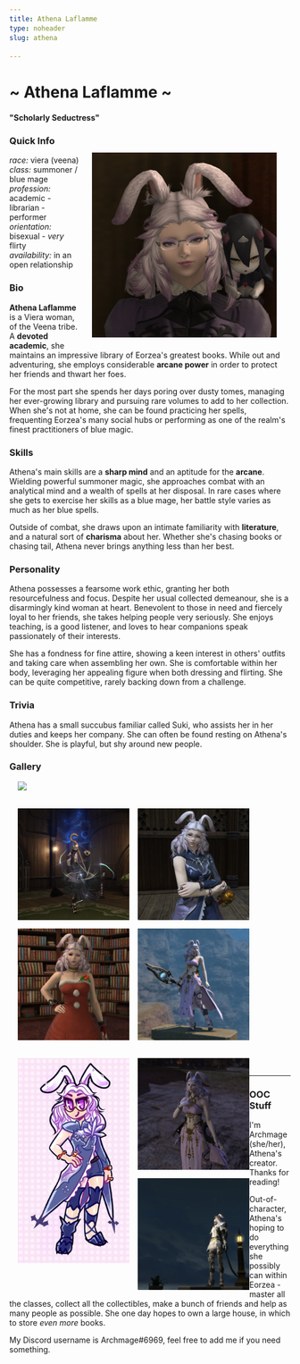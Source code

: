 ```yaml
---
title: Athena Laflamme
type: noheader
slug: athena

---
```

# \~ Athena Laflamme \~

#### "Scholarly Seductress"

<img style="float: right; margin: 35px 25px 20px 20px;" src="/uploads/athena headshot.png"  />

### Quick Info

_race:_ viera (veena)  
_class:_ summoner / blue mage  
_profession:_ academic - librarian - performer  
_orientation:_ bisexual - _very_ flirty  
_availability:_ in an open relationship

### Bio

**Athena Laflamme** is a Viera woman, of the Veena tribe. A **devoted academic**, she maintains an impressive library of Eorzea's greatest books. While out and adventuring, she employs considerable **arcane power** in order to protect her friends and thwart her foes.

For the most part she spends her days poring over dusty tomes, managing her ever-growing library and pursuing rare volumes to add to her collection. When she's not at home, she can be found practicing her spells, frequenting Eorzea's many social hubs or performing as one of the realm's finest practitioners of blue magic.

### Skills

Athena's main skills are a **sharp mind** and an aptitude for the **arcane**. Wielding powerful summoner magic, she approaches combat with an analytical mind and a wealth of spells at her disposal. In rare cases where she gets to exercise her skills as a blue mage, her battle style varies as much as her blue spells.

Outside of combat, she draws upon an intimate familiarity with **literature**, and a natural sort of **charisma** about her. Whether she's chasing books or chasing tail, Athena never brings anything less than her best.

### Personality

Athena possesses a fearsome work ethic, granting her both resourcefulness and focus. Despite her usual collected demeanour, she is a disarmingly kind woman at heart. Benevolent to those in need and fiercely loyal to her friends, she takes helping people very seriously. She enjoys teaching, is a good listener, and loves to hear companions speak passionately of their interests.

She has a fondness for fine attire, showing a keen interest in others' outfits and taking care when assembling her own. She is comfortable within her body, leveraging her appealing figure when both dressing and flirting. She can be quite competitive, rarely backing down from a challenge.

### Trivia

Athena has a small succubus familiar called Suki, who assists her in her duties and keeps her company. She can often be found resting on Athena's shoulder. She is playful, but shy around new people.

### Gallery

<a href="/uploads/athena_bust_sketch.png"><img style="margin: 0px 0px 15px 15px;" src="/uploads/athena_bust_sketch.png" width="200" /></a>

<a href="/uploads/Casting Athena.png"><img style="float: left; margin: 0px 0px 15px 15px;" src="/uploads/Casting Athena.png" width="200" /></a>

<a href="/uploads/BLU Athena.png"><img style="float: left; margin: 0px 0px 15px 15px;" src="/uploads/BLU Athena.png" width="200" /></a>

<a href="/uploads/Starlight Athena.png"><img style="float: left; margin: 0px 0px 15px 15px;" src="/uploads/Starlight Athena.png" width="200" /></a>

<a href="/uploads/Thav Bustier Athena.png"><img style="margin: 0px 0px 15px 15px;" src="/uploads/Thav Bustier Athena.png" width="200" /></a>

<a href="/uploads/Fluffielox Athena.png"><img style="float: left; margin: 0px 0px 15px 15px;" src="/uploads/Fluffielox Athena.png" width="200" /></a>

<a href="/uploads/Heartfelt Athena.png"><img style="float: left; margin: 0px 0px 15px 15px;" src="/uploads/Heartfelt Athena.png" width="200" /></a>

<a href="/uploads/Stargazing Athena.png"><img style="float: left; margin: 0px 0px 15px 15px;" src="/uploads/Stargazing Athena.png" width="200" /></a>

<br/>

***

### OOC Stuff

I'm Archmage (she/her), Athena's creator. Thanks for reading!

Out-of-character, Athena's hoping to do everything she possibly can within Eorzea - master all the classes, collect all the collectibles, make a bunch of friends and help as many people as possible. She one day hopes to own a large house, in which to store _even more_ books.

My Discord username is Archmage#6969, feel free to add me if you need something.